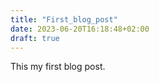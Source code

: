 ```yaml
---
title: "First_blog_post"
date: 2023-06-20T16:18:48+02:00
draft: true
---
```


This my first blog post.

